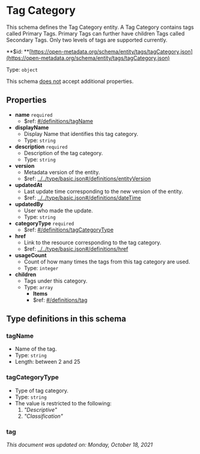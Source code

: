 # Tag Category

This schema defines the Tag Category entity. A Tag Category contains tags called Primary Tags. Primary Tags can further have children Tags called Secondary Tags. Only two levels of tags are supported currently.

**$id: **[https://open-metadata.org/schema/entity/tags/tagCategory.json](https://open-metadata.org/schema/entity/tags/tagCategory.json)

Type: `object`

This schema <u>does not</u> accept additional properties.

## Properties
 - **name** `required`
   - $ref: [#/definitions/tagName](#tagname)
 - **displayName**
     - Display Name that identifies this tag category.
     - Type: `string`
 - **description** `required`
   - Description of the tag category.
   - Type: `string`
 - **version**
   - Metadata version of the entity.
   - $ref: [../../type/basic.json#/definitions/entityVersion](../types/basic.md#entityversion)
 - **updatedAt**
   - Last update time corresponding to the new version of the entity.
   - $ref: [../../type/basic.json#/definitions/dateTime](../types/basic.md#datetime)
 - **updatedBy**
   - User who made the update.
   - Type: `string`
 - **categoryType** `required`
   - $ref: [#/definitions/tagCategoryType](#tagcategorytype)
 - **href**
   - Link to the resource corresponding to the tag category.
   - $ref: [../../type/basic.json#/definitions/href](../types/basic.md#href)
 - **usageCount**
   - Count of how many times the tags from this tag category are used.
   - Type: `integer`
 - **children**
   - Tags under this category.
   - Type: `array`
     - **Items**
     - $ref: [#/definitions/tag](#tag)


## Type definitions in this schema
### tagName

 - Name of the tag.
 - Type: `string`
 - Length: between 2 and 25


### tagCategoryType

 - Type of tag category.
 - Type: `string`
 - The value is restricted to the following: 
   1. _"Descriptive"_
   2. _"Classification"_


### tag

_This document was updated on: Monday, October 18, 2021_